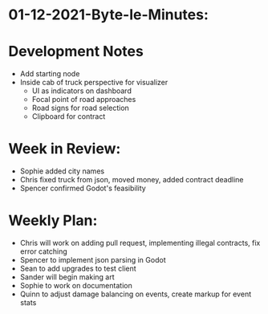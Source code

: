# 01-12-2021-Byte-le-Minutes:

# Development Notes
- Add starting node
- Inside cab of truck perspective for visualizer
    - UI as indicators on dashboard
    - Focal point of road approaches
    - Road signs for road selection
    - Clipboard for contract

# Week in Review:
- Sophie added city names
- Chris fixed truck from json, moved money, added contract deadline
- Spencer confirmed Godot's feasibility

# Weekly Plan:
- Chris will work on adding pull request, implementing illegal contracts, fix error catching
- Spencer to implement json parsing in Godot
- Sean to add upgrades to test client
- Sander will begin making art
- Sophie to work on documentation
- Quinn to adjust damage balancing on events, create markup for event stats
